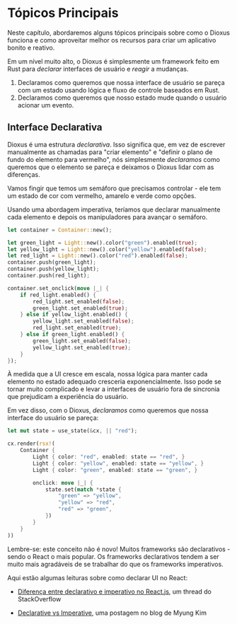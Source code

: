 # Tópicos Principais

Neste capítulo, abordaremos alguns tópicos principais sobre como o Dioxus funciona e como aproveitar melhor os recursos para criar um aplicativo bonito e reativo.

Em um nível muito alto, o Dioxus é simplesmente um framework feito em Rust para _declarar_ interfaces de usuário e _reagir_ a mudanças.

1. Declaramos como queremos que nossa interface de usuário se pareça com um estado usando lógica e fluxo de controle baseados em Rust.
2. Declaramos como queremos que nosso estado mude quando o usuário acionar um evento.

## Interface Declarativa

Dioxus é uma estrutura _declarativa_. Isso significa que, em vez de escrever manualmente as chamadas para "criar elemento" e "definir o plano de fundo do elemento para vermelho", nós simplesmente _declaramos_ como queremos que o elemento se pareça e deixamos o Dioxus lidar com as diferenças.

Vamos fingir que temos um semáforo que precisamos controlar - ele tem um estado de cor com vermelho, amarelo e verde como opções.

Usando uma abordagem imperativa, teríamos que declarar manualmente cada elemento e depois os manipuladores para avançar o semáforo.

```rust
let container = Container::new();

let green_light = Light::new().color("green").enabled(true);
let yellow_light = Light::new().color("yellow").enabled(false);
let red_light = Light::new().color("red").enabled(false);
container.push(green_light);
container.push(yellow_light);
container.push(red_light);

container.set_onclick(move |_| {
    if red_light.enabled() {
        red_light.set_enabled(false);
        green_light.set_enabled(true);
    } else if yellow_light.enabled() {
        yellow_light.set_enabled(false);
        red_light.set_enabled(true);
    } else if green_light.enabled() {
        green_light.set_enabled(false);
        yellow_light.set_enabled(true);
    }
});
```

À medida que a UI cresce em escala, nossa lógica para manter cada elemento no estado adequado cresceria exponencialmente. Isso pode se tornar muito complicado e levar a interfaces de usuário fora de sincronia que prejudicam a experiência do usuário.

Em vez disso, com o Dioxus, _declaramos_ como queremos que nossa interface do usuário se pareça:

```rust
let mut state = use_state(&cx, || "red");

cx.render(rsx!(
    Container {
        Light { color: "red", enabled: state == "red", }
        Light { color: "yellow", enabled: state == "yellow", }
        Light { color: "green", enabled: state == "green", }

        onclick: move |_| {
            state.set(match *state {
                "green" => "yellow",
                "yellow" => "red",
                "red" => "green",
            })
        }
    }
))
```

Lembre-se: este conceito não é novo! Muitos frameworks são declarativos - sendo o React o mais popular. Os frameworks declarativos tendem a ser muito mais agradáveis de se trabalhar do que os frameworks imperativos.

Aqui estão algumas leituras sobre como declarar UI no React:

- [Diferença entre declarativo e imperativo no React.js](https://stackoverflow.com/questions/33655534/difference-between-declarative-and-imperative-in-react-js), um thread do StackOverflow

- [Declarative vs Imperative](https://medium.com/@myung.kim287/declarative-vs-imperative-251ce99c6c44), uma postagem no blog de Myung Kim
